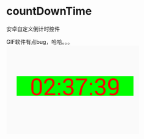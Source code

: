 # countDownTime
安卓自定义倒计时控件


GIF软件有点bug，哈哈。。。
![image](https://github.com/zyp666666/countDownTime/blob/master/src/GIF.gif)
